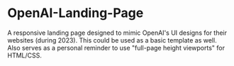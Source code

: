 # OpenAI-Landing-Page
A responsive landing page designed to mimic OpenAI's UI designs for their websites (during 2023). 
This could be used as a basic template as well.
Also serves as a personal reminder to use "full-page height viewports" for HTML/CSS.
